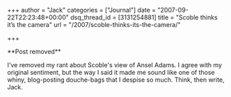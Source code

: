 +++
author = "Jack"
categories = ["Journal"]
date = "2007-09-22T22:23:48+00:00"
dsq_thread_id = [3131254881]
title = "Scoble thinks it’s the camera"
url = "/2007/scoble-thinks-its-the-camera/"

+++

\*\*Post removed\*\* 

I've removed my rant about Scoble's view of Ansel Adams. I agree with my original sentiment, but the way I said it made me sound like one of those whiny, blog-posting douche-bags that I despise so much. Think, then write, Jack.